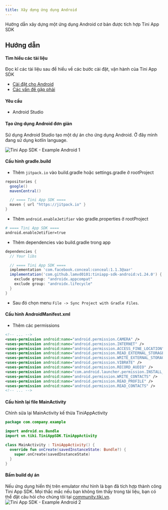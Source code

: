 ```yaml
---
title: Xây dựng ứng dụng Android
---
```


Hướng dẫn xây dựng một ứng dụng Android cơ bản được tích hợp Tini App SDK

## Hướng dẫn

#### Tìm hiểu các tài liệu

Đọc kĩ các tài liệu sau để hiểu về các bước cài đặt, vận hành của Tini App SDK

- [Cài đặt cho Android](/docs/sdk/setup-for-android)
- [Các vấn đề gặp phải](/docs/sdk/troubleshooting)

#### Yêu cầu

- Android Studio

#### Tạo ứng dụng Android đơn giản

Sử dụng Android Studio tạo một dự án cho ứng dụng Android. Ở đây mình đang sử dụng kotlin language.

<img src="/img/sdk/example-android-1.png"  alt="Tini App SDK - Example Android 1"/>

#### Cấu hình gradle.build

- Thêm `jitpack.io` vào build.gradle hoặc settings.gradle ở rootProject

```groovy
repositories {
  google()
  mavenCentral()

  // ==== Tini App SDK ====
  maven { url "https://jitpack.io" }
}
```

- Thêm `android.enableJetifier` vào gradle.properties ở rootProject

```bash
# ==== Tini App SDK ====
android.enableJetifier=true
```

- Thêm dependencies vào build.gradle trong app

```groovy
dependencies {
  // Your libs

  // ==== Tini App SDK ====
  implementation 'com.facebook.conceal:conceal:1.1.3@aar'
  implementation('com.github.lamvd0101:tiniapp-sdk-android:v1.24.0') {
    exclude group: "androidx.appcompat"
    exclude group: "androidx.lifecycle"
  }
}
```

- Sau đó chọn menu `File -> Sync Project with Gradle Files`.

#### Cấu hình AndroidManifest.xml

- Thêm các permissions

```xml
<!-- ... -->
<uses-permission android:name="android.permission.CAMERA" />
<uses-permission android:name="android.permission.INTERNET" />
<uses-permission android:name="android.permission.ACCESS_FINE_LOCATION" />
<uses-permission android:name="android.permission.READ_EXTERNAL_STORAGE" />
<uses-permission android:name="android.permission.WRITE_EXTERNAL_STORAGE" />
<uses-permission android:name="android.permission.VIBRATE" />
<uses-permission android:name="android.permission.RECORD_AUDIO" />
<uses-permission android:name="com.android.launcher.permission.INSTALL_SHORTCUT" />
<uses-permission android:name="android.permission.WRITE_CONTACTS" />
<uses-permission android:name="android.permission.READ_PROFILE" />
<uses-permission android:name="android.permission.READ_CONTACTS" />
<!-- ... -->
```

#### Cấu hình lại file MainActivity

Chỉnh sửa lại MainActivity kế thừa TiniAppActivity

```kotlin
package com.company.example

import android.os.Bundle
import vn.tiki.TiniAppSDK.TiniAppActivity

class MainActivity : TiniAppActivity() {
  override fun onCreate(savedInstanceState: Bundle?) {
    super.onCreate(savedInstanceState)
  }
}
```

#### Bấm build dự án

Nếu ứng dụng hiển thị trên emulator như hình là bạn đã tích hợp thành công Tini App SDK. Mọi thắc mắc nếu bạn không tìm thấy trong tài liệu, bạn có thể đặt câu hỏi cho chúng tôi tại [community.tiki.vn](https://community.tiki.vn).
<img src="/img/sdk/example-android-2.png" alt="Tini App SDK - Example Android 2"/>

